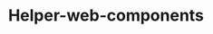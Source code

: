 ---
layout: layouts/helpers/helper-web-components-layout.html
permalink: '/helper-web-components.html'
title: 'Helper-web-components'
---